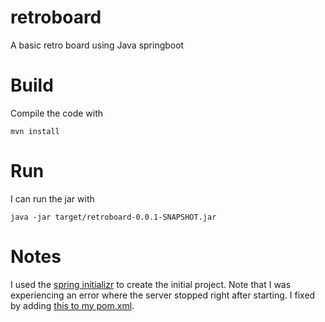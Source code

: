 # retroboard
A basic retro board using Java springboot

# Build
Compile the code with 
```
mvn install
```

# Run
I can run the jar with
```
java -jar target/retroboard-0.0.1-SNAPSHOT.jar
```

# Notes
I used the [spring initializr](https://start.spring.io/) to create the initial project. Note that I was experiencing an error where the server stopped right after starting. I fixed by adding [this to my pom.xml](https://stackoverflow.com/a/38400929).
